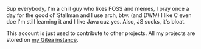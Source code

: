 Sup everybody,
I'm a chill guy who likes FOSS and memes,
I pray once a day for the good ol' Stallman and I use arch, btw. (and DWM)
I like C even doe I'm still learning it and I like Java cuz yes.
Also, JS sucks, it's bloat.

This account is just used to contribute to other projects.
All my projects are stored on [my Gitea instance](https://git.mirkodi.tech/mirk0dex).
